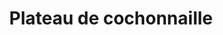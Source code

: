 ---
title: "Plateau de cochonnaille"
description: "Charcuterie et salade"
price: "9.50"
image: "Plateau_cochon.webp"
---